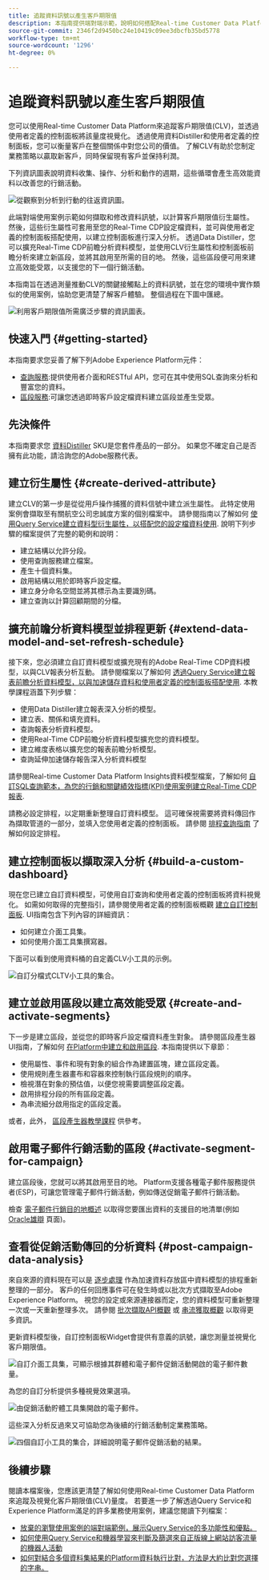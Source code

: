 ```yaml
---
title: 追蹤資料訊號以產生客戶期限值
description: 本指南提供端對端示範，說明如何搭配Real-time Customer Data Platform使用資料Distiller和使用者定義的控制面板，來測量和視覺化客戶期限值。
source-git-commit: 2346f2d9450bc24e10419c09ee3dbcfb35bd5778
workflow-type: tm+mt
source-wordcount: '1296'
ht-degree: 0%

---
```


# 追蹤資料訊號以產生客戶期限值

您可以使用Real-time Customer Data Platform來追蹤客戶期限值(CLV)，並透過使用者定義的控制面板將該量度視覺化。 透過使用資料Distiller和使用者定義的控制面板，您可以衡量客戶在整個關係中對您公司的價值。 了解CLV有助於您制定業務策略以贏取新客戶，同時保留現有客戶並保持利潤。

下列資訊圖表說明資料收集、操作、分析和動作的週期，這些循環會產生高效能資料以改善您的行銷活動。

![從觀察到分析到行動的往返資訊圖。](../images/use-cases/infographic-use-case-cycle.png)

此端對端使用案例示範如何擷取和修改資料訊號，以計算客戶期限值衍生屬性。 然後，這些衍生屬性可套用至您的Real-Time CDP設定檔資料，並可與使用者定義的控制面板搭配使用，以建立控制面板進行深入分析。 透過Data Distiller，您可以擴充Real-Time CDP前瞻分析資料模型，並使用CLV衍生屬性和控制面板前瞻分析來建立新區段，並將其啟用至所需的目的地。 然後，這些區段便可用來建立高效能受眾，以支援您的下一個行銷活動。

本指南旨在透過測量推動CLV的關鍵接觸點上的資料訊號，並在您的環境中實作類似的使用案例，協助您更清楚了解客戶體驗。 整個過程在下圖中匯總。

![利用客戶期限值所需廣泛步驟的資訊圖表。](../images/use-cases/implementation-steps.png)

## 快速入門 {#getting-started}

本指南要求您妥善了解下列Adobe Experience Platform元件：

* [查詢服務](../home.md):提供使用者介面和RESTful API，您可在其中使用SQL查詢來分析和豐富您的資料。
* [區段服務](../../segmentation/home.md):可讓您透過即時客戶設定檔資料建立區段並產生受眾。

## 先決條件

本指南要求您 [資料Distiller](../data-distiller/overview.md) SKU是您套件產品的一部分。 如果您不確定自己是否擁有此功能，請洽詢您的Adobe服務代表。

## 建立衍生屬性 {#create-derived-attribute}

建立CLV的第一步是從從用戶操作捕獲的資料信號中建立派生屬性。 此特定使用案例會擷取至有關航空公司忠誠度方案的個別檔案中。 請參閱指南以了解如何 [使用Query Service建立資料型衍生屬性，以搭配您的設定檔資料使用](./deciles-use-case.md). 說明下列步驟的檔案提供了完整的範例和說明：

* 建立結構以允許分段。
* 使用查詢服務建立檔案。
* 產生十個資料集。
* 啟用結構以用於即時客戶設定檔。
* 建立身分命名空間並將其標示為主要識別碼。
* 建立查詢以計算回顧期間的分檔。

## 擴充前瞻分析資料模型並排程更新 {#extend-data-model-and-set-refresh-schedule}

接下來，您必須建立自訂資料模型或擴充現有的Adobe Real-Time CDP資料模型，以與CLV報表分析互動。 請參閱檔案以了解如何 [透過Query Service建立報表前瞻分析資料模型，以與加速儲存資料和使用者定義的控制面板搭配使用](../data-distiller/query-accelerated-store/reporting-insights-data-model.md#build-a-reporting-insights-data-model). 本教學課程涵蓋下列步驟：

* 使用Data Distiller建立報表深入分析的模型。
* 建立表、關係和填充資料。
* 查詢報表分析資料模型。
* 使用Real-Time CDP前瞻分析資料模型擴充您的資料模型。
* 建立維度表格以擴充您的報表前瞻分析模型。
* 查詢延伸加速儲存報告深入分析資料模型

請參閱Real-time Customer Data Platform Insights資料模型檔案，了解如何 [自訂SQL查詢範本，為您的行銷和關鍵績效指標(KPI)使用案例建立Real-Time CDP報表](../../dashboards/cdp-insights-data-model.md).

請務必設定排程，以定期重新整理自訂資料模型。 這可確保視需要將資料傳回作為擷取管道的一部分，並填入您使用者定義的控制面板。 請參閱 [排程查詢指南](../ui/query-schedules.md#create-schedule) 了解如何設定排程。

## 建立控制面板以擷取深入分析 {#build-a-custom-dashboard}

現在您已建立自訂資料模型，可使用自訂查詢和使用者定義的控制面板將資料視覺化。 如需如何取得的完整指引，請參閱使用者定義的控制面板概觀 [建立自訂控制面板](../../dashboards/user-defined-dashboards.md). UI指南包含下列內容的詳細資訊：

* 如何建立介面工具集。
* 如何使用介面工具集撰寫器。

下面可以看到使用資料桶的自定義CLV小工具的示例。

![自訂分檔式CLTV小工具的集合。](../images/use-cases/deciles-user-defined-dashboard.png)

## 建立並啟用區段以建立高效能受眾 {#create-and-activate-segments}

下一步是建立區段，並從您的即時客戶設定檔資料產生對象。 請參閱區段產生器UI指南，了解如何 [在Platform中建立和啟用區段](../../segmentation/ui/segment-builder.md). 本指南提供以下章節：

* 使用屬性、事件和現有對象的組合作為建置區塊，建立區段定義。
* 使用規則產生器畫布和容器來控制執行區段規則的順序。
* 檢視潛在對象的預估值，以便您視需要調整區段定義。
* 啟用排程分段的所有區段定義。
* 為串流細分啟用指定的區段定義。

或者，此外， [區段產生器教學課程](https://experienceleague.adobe.com/docs/platform-learn/tutorials/segments/create-segments.html) 供參考。

## 啟用電子郵件行銷活動的區段 {#activate-segment-for-campaign}

建立區段後，您就可以將其啟用至目的地。 Platform支援各種電子郵件服務提供者(ESP)，可讓您管理電子郵件行銷活動，例如傳送促銷電子郵件行銷活動。

檢查 [電子郵件行銷目的地概述](https://experienceleague.adobe.com/docs/experience-platform/destinations/catalog/email-marketing/overview.html?lang=en#connect-destination) 以取得您要匯出資料的支援目的地清單(例如 [Oracle雄辯](https://experienceleague.adobe.com/docs/experience-platform/destinations/catalog/email-marketing/oracle-eloqua-api.html?lang=en) 頁面)。

## 查看從促銷活動傳回的分析資料 {#post-campaign-data-analysis}

來自來源的資料現在可以是 [逐步處理](../essential-concepts/incremental-load.md) 作為加速資料存放區中資料模型的排程重新整理的一部分。 客戶的任何回應事件可在發生時或以批次方式擷取至Adobe Experience Platform。 視您的設定或來源連接器而定，您的資料模型可重新整理一次或一天重新整理多次。 請參閱 [批次擷取API概觀](../../ingestion/batch-ingestion/api-overview.md) 或 [串流獲取概觀](../../ingestion/streaming-ingestion/overview.md) 以取得更多資訊。

更新資料模型後，自訂控制面板Widget會提供有意義的訊號，讓您測量並視覺化客戶期限值。

![自訂介面工具集，可顯示根據其群體和電子郵件促銷活動開啟的電子郵件數量。](../images/use-cases/post-activation-and-email-response-kpis.png)

為您的自訂分析提供多種視覺效果選項。

![由促銷活動貯體工具集開啟的電子郵件。](../images/use-cases/email-opened-by-campaign-buckets.png)

這些深入分析反過來又可協助您為後續的行銷活動制定業務策略。

![四個自訂小工具的集合，詳細說明電子郵件促銷活動的結果。](../images/use-cases/example-widgets.png)

## 後續步驟

閱讀本檔案後，您應該更清楚了解如何使用Real-time Customer Data Platform來追蹤及視覺化客戶期限值(CLV)量度。 若要進一步了解透過Query Service和Experience Platform滿足的許多業務使用案例，建議您閱讀下列檔案：

* [放棄的瀏覽使用案例的端對端範例，展示Query Service的多功能性和優點。](./abandoned-browse.md)
* [如何使用Query Service和機器學習來判斷及篩選來自正版線上網站訪客流量的機器人活動](./bot-filtering.md)
* [如何對結合多個資料集結果的Platform資料執行比對，方法是大約比對您選擇的字串。](./fuzzy-match.md)

<!-- "Data signals are actions taken by consumers while online that offer clues about intent that can be acted upon. This includes anything from visiting a website to filling out a change of address or clicking an ad."  -->

<!-- "Customer touchpoints are your brand's points of customer contact, from start to finish." -->
